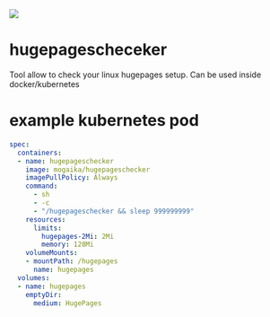 <a href="https://img.shields.io/docker/cloud/build/mogaika/hugepageschecker" alt="Build">
    <img src="https://img.shields.io/docker/cloud/build/mogaika/hugepageschecker" /></a>

# hugepagescheceker
Tool allow to check your linux hugepages setup. Can be used inside docker/kubernetes

# example kubernetes pod
```yaml
spec:
  containers:
  - name: hugepageschecker
    image: mogaika/hugepageschecker
    imagePullPolicy: Always
    command:
      - sh
      - -c
      - "/hugepageschecker && sleep 999999999"
    resources:
      limits:
        hugepages-2Mi: 2Mi
        memory: 128Mi
    volumeMounts:
    - mountPath: /hugepages
      name: hugepages
  volumes:
  - name: hugepages
    emptyDir:
      medium: HugePages
```

